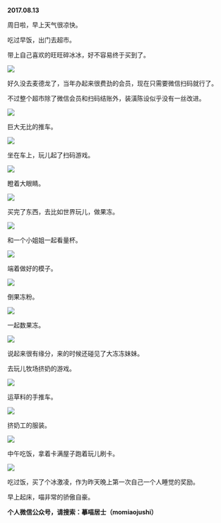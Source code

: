 
          
            
**2017.08.13**

周日啦，早上天气很凉快。

吃过早饭，出门去超市。

带上自己喜欢的旺旺碎冰冰，好不容易终于买到了。




![](//upload-images.jianshu.io/upload_images/51001-fe29dec479e5ae0f.jpg)




好久没去麦德龙了，当年办起来很费劲的会员，现在只需要微信扫码就行了。

不过整个超市除了微信会员和扫码结账外，装潢陈设似乎没有一丝改进。




![](//upload-images.jianshu.io/upload_images/51001-6f9ef03e56d12d62.jpg)




巨大无比的推车。




![](//upload-images.jianshu.io/upload_images/51001-7054b959cd8b01c8.jpg)




坐在车上，玩儿起了扫码游戏。




![](//upload-images.jianshu.io/upload_images/51001-4263df4b5135bc63.jpg)




瞪着大眼睛。




![](//upload-images.jianshu.io/upload_images/51001-1ca9d5adf59b4ff2.jpg)




买完了东西，去比如世界玩儿，做果冻。




![](//upload-images.jianshu.io/upload_images/51001-af23dd9516dd6b98.jpg)




和一个小姐姐一起看量杯。




![](//upload-images.jianshu.io/upload_images/51001-d3c9225bc75e9041.jpg)




端着做好的模子。




![](//upload-images.jianshu.io/upload_images/51001-5daa8866817f64b4.jpg)




倒果冻粉。




![](//upload-images.jianshu.io/upload_images/51001-d370ba6dfe18c9be.jpg)




一起数果冻。




![](//upload-images.jianshu.io/upload_images/51001-2e8e782edae4cff2.jpg)




说起来很有缘分，来的时候还碰见了大冻冻妹妹。

去玩儿牧场挤奶的游戏。




![](//upload-images.jianshu.io/upload_images/51001-02a88898e6f2a05c.jpg)




运草料的手推车。




![](//upload-images.jianshu.io/upload_images/51001-31dc69230e2a01d0.jpg)




挤奶工的服装。




![](//upload-images.jianshu.io/upload_images/51001-1d6a3ff7c541b475.jpg)




中午吃饭，拿着卡满屋子跑着玩儿刷卡。




![](//upload-images.jianshu.io/upload_images/51001-3fe4d89a27a355fe.jpg)




吃过饭，买了个冰激凌，作为昨天晚上第一次自己一个人睡觉的奖励。

早上起床，喵非常的骄傲自豪。


**个人微信公众号，请搜索：摹喵居士（momiaojushi）**

          
        